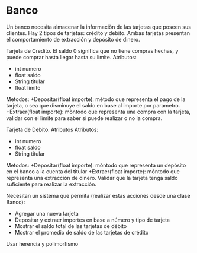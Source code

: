 # Banco
Un banco necesita almacenar la informaciòn de las tarjetas que poseen sus clientes. 
Hay 2 tipos de tarjetas: crédito y debito. 
Ambas tarjetas presentan el comportamiento de extracción y depósito de dinero.

Tarjeta de Credito. El saldo 0 significa que no tiene compras hechas, y puede comprar hasta llegar hasta su limite.
Atributos:
* int numero
* float saldo
* String titular
* float limite

Metodos:
+Depositar(float importe): método que representa el pago de la tarjeta, o sea que disminuye el saldo en base al importe por parametro.
+Extraer(float importe): mòntodo que representa una compra con la tarjeta, validar con el lìmite para saber si puede realizar o no la compra.

Tarjeta de Debito. Atributos
Atributos: 
* int numero
* float saldo
* String titular

Metodos:
+Depositar(float importe): móntodo que representa un depósito en el banco a la cuenta del titular
+Extraer(float importe): móntodo que representa una extracción de dinero. 
    Validar que la tarjeta tenga saldo suficiente para realizar la extracción.



Necesitan un sistema que permita (realizar estas acciones desde una clase Banco):
* Agregar una nueva tarjeta
* Depositar y extraer importes en base a número y tipo de tarjeta
* Mostrar el saldo total de las tarjetas de débito
* Mostrar el promedio de saldo de las tarjetas de crédito

Usar herencia y polimorfismo
